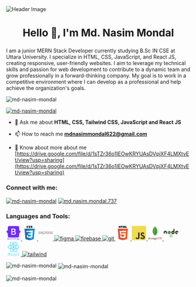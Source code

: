 <img src="https://media.licdn.com/dms/image/D5616AQE7rEGXesQWBw/profile-displaybackgroundimage-shrink_350_1400/0/1714731715094?e=1725494400&v=beta&t=0N-98ofLDmrunyzjhqHosE4w9xOFSKpALe2TeWaLg8M" alt="Header Image"/>
<h1 align="center">Hello 👋, I'm Md. Nasim Mondal</h1>
<h3 align="center" ></h3>I am a junior MERN Stack Developer currently studying B.Sc
              IN CSE at Uttara University. I specialize in HTML, CSS,
              JavaScript, and React JS, creating responsive, user-friendly
              websites. I aim to leverage my technical skills and passion for
              web development to contribute to a dynamic team and grow
              professionally in a forward-thinking company. My goal is to work
              in a competitive environment where I can develop as a professional
              and help achieve the organization&apos;s goals.</h3>

<p align="left"> <img src="https://komarev.com/ghpvc/?username=md-nasim-mondal&label=Profile%20views&color=0e75b6&style=flat" alt="md-nasim-mondal" /> </p>

<p align="left"> <a href="https://github.com/ryo-ma/github-profile-trophy"><img src="https://github-profile-trophy.vercel.app/?username=md-nasim-mondal" alt="md-nasim-mondal" /></a> </p>

- 💬 Ask me about **HTML, CSS, Tailwind CSS, JavaScript and React JS**

- 📫 How to reach me **mdnasimmondal622@gmail.com**

- 📄 Know about more about me [https://drive.google.com/file/d/1sTZr36o1IEOwKRYUAsDVpjXF4LMXtvEt/view?usp=sharing](https://drive.google.com/file/d/1sTZr36o1IEOwKRYUAsDVpjXF4LMXtvEt/view?usp=sharing)

<h3 align="left">Connect with me:</h3>
<p align="left">
<a href="https://linkedin.com/in/md-nasim-mondal" target="blank"><img align="center" src="https://raw.githubusercontent.com/rahuldkjain/github-profile-readme-generator/master/src/images/icons/Social/linked-in-alt.svg" alt="md-nasim-mondal" height="30" width="40" /></a>
<a href="https://fb.com/md.nasim.mondal.737" target="blank"><img align="center" src="https://raw.githubusercontent.com/rahuldkjain/github-profile-readme-generator/master/src/images/icons/Social/facebook.svg" alt="md.nasim.mondal.737" height="30" width="40" /></a>
</p>

<h3 align="left">Languages and Tools:</h3>
<p align="left"> <a href="https://getbootstrap.com" target="_blank" rel="noreferrer"> <img src="https://raw.githubusercontent.com/devicons/devicon/master/icons/bootstrap/bootstrap-plain-wordmark.svg" alt="bootstrap" width="40" height="40"/> </a> <a href="https://www.w3schools.com/css/" target="_blank" rel="noreferrer"> <img src="https://raw.githubusercontent.com/devicons/devicon/master/icons/css3/css3-original-wordmark.svg" alt="css3" width="40" height="40"/> </a> <a href="https://expressjs.com" target="_blank" rel="noreferrer"> <img src="https://raw.githubusercontent.com/devicons/devicon/master/icons/express/express-original-wordmark.svg" alt="express" width="40" height="40"/> </a> <a href="https://www.figma.com/" target="_blank" rel="noreferrer"> <img src="https://www.vectorlogo.zone/logos/figma/figma-icon.svg" alt="figma" width="40" height="40"/> </a> <a href="https://firebase.google.com/" target="_blank" rel="noreferrer"> <img src="https://www.vectorlogo.zone/logos/firebase/firebase-icon.svg" alt="firebase" width="40" height="40"/> </a> <a href="https://git-scm.com/" target="_blank" rel="noreferrer"> <img src="https://www.vectorlogo.zone/logos/git-scm/git-scm-icon.svg" alt="git" width="40" height="40"/> </a> <a href="https://www.w3.org/html/" target="_blank" rel="noreferrer"> <img src="https://raw.githubusercontent.com/devicons/devicon/master/icons/html5/html5-original-wordmark.svg" alt="html5" width="40" height="40"/> </a> <a href="https://developer.mozilla.org/en-US/docs/Web/JavaScript" target="_blank" rel="noreferrer"> <img src="https://raw.githubusercontent.com/devicons/devicon/master/icons/javascript/javascript-original.svg" alt="javascript" width="40" height="40"/> </a> <a href="https://www.mongodb.com/" target="_blank" rel="noreferrer"> <img src="https://raw.githubusercontent.com/devicons/devicon/master/icons/mongodb/mongodb-original-wordmark.svg" alt="mongodb" width="40" height="40"/> </a> <a href="https://nodejs.org" target="_blank" rel="noreferrer"> <img src="https://raw.githubusercontent.com/devicons/devicon/master/icons/nodejs/nodejs-original-wordmark.svg" alt="nodejs" width="40" height="40"/> </a> <a href="https://reactjs.org/" target="_blank" rel="noreferrer"> <img src="https://raw.githubusercontent.com/devicons/devicon/master/icons/react/react-original-wordmark.svg" alt="react" width="40" height="40"/> </a> <a href="https://tailwindcss.com/" target="_blank" rel="noreferrer"> <img src="https://www.vectorlogo.zone/logos/tailwindcss/tailwindcss-icon.svg" alt="tailwind" width="40" height="40"/> </a> </p>

<p><img align="left" src="https://github-readme-stats.vercel.app/api/top-langs?username=md-nasim-mondal&show_icons=true&locale=en&layout=compact" alt="md-nasim-mondal" /></p>

<p>&nbsp;<img align="center" src="https://github-readme-stats.vercel.app/api?username=md-nasim-mondal&show_icons=true&locale=en" alt="md-nasim-mondal" /></p>

<p><img align="center" src="https://github-readme-streak-stats.herokuapp.com/?user=md-nasim-mondal&" alt="md-nasim-mondal" /></p>

